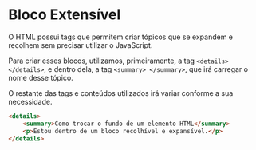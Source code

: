 # Bloco Extensível

O HTML possui tags que permitem criar tópicos que se expandem e recolhem sem precisar utilizar o JavaScript.

Para criar esses blocos, utilizamos, primeiramente, a tag ``<details> </details>``, e dentro dela, a tag ``<summary> </summary>``, que irá carregar o nome desse tópico.

O restante das tags e conteúdos utilizados irá variar conforme a sua necessidade.

```html
<details>
    <summary>Como trocar o fundo de um elemento HTML</summary>
    <p>Estou dentro de um bloco recolhível e expansível.</p>
</details>
```